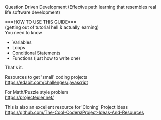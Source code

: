 Question Driven Development (Effective path learning that resembles real life software development)

===HOW TO USE THIS GUIDE=== <br>
(getting out of tutorial hell & actually learning) <br>
You need to know

- Variables
- Loops
- Conditional Statements
- Functions (just how to write one)<br>

That's it.<br>

Resources to get 'small' coding projects <br>
https://edabit.com/challenges/javascript

For Math/Puzzle style problem<br>
https://projecteuler.net/

This is also an excellent resource for 'Cloning' Project ideas<br>
https://github.com/The-Cool-Coders/Project-Ideas-And-Resources
